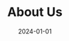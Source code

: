 ---
title: About Us
date: 2024-01-01
type: landing

design:
  # Default section spacing
  spacing: "6rem"

sections:
  - block: hero
    content:
      title: "Turning Earth Observation Into Real Business Outcomes"
      text: Setu Geo Spatial Software Technologies delivers end-to-end geospatial intelligence solutions for Indian government agencies and enterprises. We combine advanced GIS platforms, AI-driven automation, and professional drone operations to solve complex spatial challenges.
    design:
      css_class: "dark"
      background:
        color: "navy"
        image:
          filename: bg-triangles.svg
          filters:
            brightness: 0.5
          size: cover
          position: center
  - block: features
    content:
      title: Company Overview
      text: |
        **"We believe spatial data should drive smarter decisions across government and enterprise."**

        Our mission is to democratize access to geospatial intelligence by delivering custom GIS solutions that transform raw spatial data into actionable insights. We help organizations leverage location intelligence for improved planning, operational efficiency, and evidence-based decision-making.

        Founded with a focus on addressing India's unique geospatial challenges, Setu Geo Spatial emerged from recognition that government departments and enterprises needed more than off-the-shelf GIS tools—they required customized spatial intelligence platforms built specifically for Indian operational contexts, regulatory frameworks, and integration requirements.

        Our name "Setu" (Sanskrit for "bridge") reflects our role: bridging advanced geospatial technology with practical government and enterprise applications. Based in Gujarat, we bring deep understanding of Indian government procurement processes, compliance requirements, and multi-department coordination challenges.
      items:
        - name: "Our Mission"
          icon: flag
          description: |
            Transform raw spatial data into actionable insights that drive smarter decisions across government and enterprise. Democratize access to geospatial intelligence through custom solutions designed for Indian operational contexts.
        - name: "Our Vision"
          icon: sparkles
          description: |
            Building India's spatial intelligence infrastructure, one department at a time. A future where every government department and enterprise has seamless access to real-time geospatial intelligence for smart governance and data-driven operations.
        - name: "Our Approach"
          icon: arrow-path
          description: |
            End-to-end service delivery from data acquisition through deployment. Technology-agnostic solutions that prioritize client control and long-term maintainability. Single partner accountability for complete solution delivery.
    design:
      css_class: "features-inline-header bg-gray-100 dark:bg-gray-900"
  - block: features
    id: capabilities
    content:
      title: Why Choose Setu Geo Spatial
      text: "What sets us apart in the geospatial intelligence market"
      items:
        - name: "End-to-End Service Delivery"
          icon: arrow-path
          description: |
            Complete geospatial project lifecycle management from data acquisition and drone operations through custom GIS application development, cloud deployment, training, and ongoing support. Single partner accountability for entire solution delivery.
        - name: "AI + Drone Technology Leadership"
          icon: sparkles
          description: |
            Proprietary AI models trained on Indian infrastructure patterns. YOLOv8-based object detection, RTK-enabled drone operations achieving centimeter-level accuracy, automated change detection algorithms. Process data 10-50x faster than manual methods.
        - name: "Government Procurement Experience"
          icon: building-office
          description: |
            Deep understanding of GeM portal procedures, DILRMP guidelines, and multi-department coordination. Solutions designed for seamless integration with BhuNaksha land records, GSDMA SEOC dashboards, and government IT infrastructure.
        - name: "Technology Agnostic Approach"
          icon: puzzle-piece
          description: |
            No vendor lock-in. Expertise across QGIS, PostgreSQL/PostGIS, ArcGIS, Pix4D, AWS, Azure, and Google Cloud. Right tool for each job with focus on long-term maintainability and client control over technology stack.
        - name: "Scalable Cloud Infrastructure"
          icon: cloud
          description: |
            Enterprise-grade cloud GIS deployments handling millions of spatial records. Sub-second query response, auto-scaling during peak demand, multi-region backup, 99.9% uptime targets. Government-grade security with role-based access control and audit trails.
        - name: "Quality & Compliance Standards"
          icon: shield-check
          description: |
            DGCA-certified drone pilots with 500+ flight hours. GeM portal registered vendor. ISO 27001 information security standards compliance. OGC standards implementation for data interoperability. DILRMP and e-Governance standards alignment.
    design:
      css_class: "features-inline-header"
  - block: cta-card
    content:
      title: "Let's Discuss Your Geospatial Challenges"
      text: "Every organization's spatial data needs are unique. Schedule a consultation to explore how our end-to-end GIS solutions can address your specific operational requirements and strategic goals."
      button:
        text: "Schedule Consultation"
        url: "/contact/"
    design:
      card:
        css_class: "bg-primary-300"
---